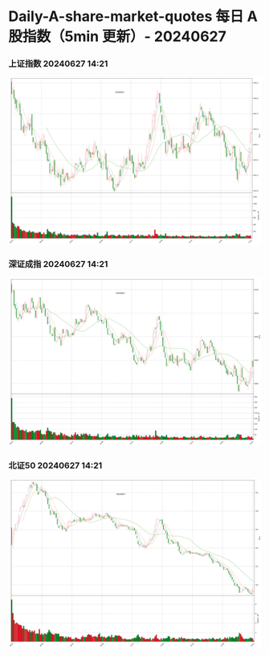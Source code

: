 
# Daily-A-share-market-quotes 每日 A 股指数（5min 更新）- 20240627

### 上证指数 20240627 14:21
![](./fig/2024/6/20240627-sh000001.png)

### 深证成指 20240627 14:21
![](./fig/2024/6/20240627-sz399001.png)

### 北证50 20240627 14:21
![](./fig/2024/6/20240627-bj899050.png)
